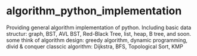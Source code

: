 # algorithm_python_implementation

Providing general algorithm implementation of python. Including
basic data structur: graph, BST, AVL BST, Red-Black Tree, list, heap, B tree, and soon.
some think of algorithm design: greedy algorithm, dynamic programming, divid & conquer
classcic algorithm: Dijkstra, BFS, Topological Sort, KMP

